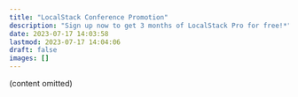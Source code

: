 ```yaml
---
title: "LocalStack Conference Promotion"
description: "Sign up now to get 3 months of LocalStack Pro for free!*"
date: 2023-07-17 14:03:58
lastmod: 2023-07-17 14:04:06
draft: false
images: []
---
```

(content omitted)
